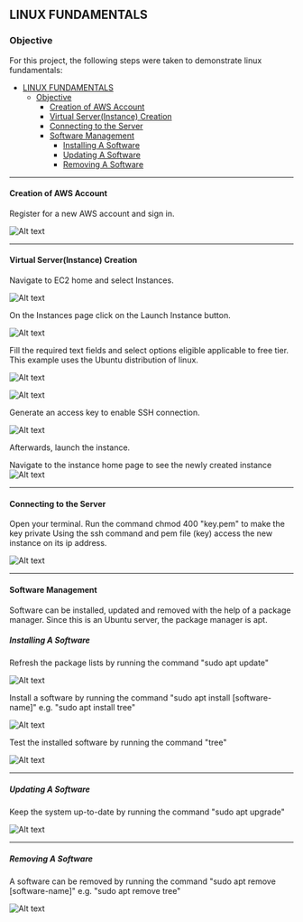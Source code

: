 
<!-- ABOUT THE PROJECT -->
## LINUX FUNDAMENTALS

### Objective

For this project, the following steps were taken to demonstrate linux fundamentals:

- [LINUX FUNDAMENTALS](#linux-fundamentals)
  - [Objective](#objective)
    - [Creation of AWS Account](#creation-of-aws-account)
    - [Virtual Server(Instance) Creation](#virtual-serverinstance-creation)
    - [Connecting to the Server](#connecting-to-the-server)
    - [Software Management](#software-management)
      - [Installing A Software](#installing-a-software)
      - [Updating A Software](#updating-a-software)
      - [Removing A Software](#removing-a-software)

----

#### Creation of AWS Account

Register for a new AWS account and sign in.

![Alt text](img/1-aws-account.png)

----

#### Virtual Server(Instance) Creation

Navigate to EC2 home and select Instances.


![Alt text](img/2-ec2-home.png)

On the Instances page click on the Launch Instance button.

![Alt text](img/3-ec2-instance.png)


Fill the required text fields and select options eligible applicable to free tier.
This example uses the Ubuntu distribution of linux. 

![Alt text](img/4-launch-instance.png)

![Alt text](img/5-launch-instance-2.png)

Generate an access key to enable SSH connection.

![Alt text](img/6-launch-instance-3.png)

Afterwards, launch the instance.

Navigate to the instance home page to see the newly created instance
![Alt text](img/7-launched-instance.png)

----

#### Connecting to the Server

Open your terminal.
Run the command chmod 400 "key.pem" to make the key private
Using the ssh command and pem file (key) access the new instance on its ip address.

![Alt text](img/8-connecting-to-server.png)

----


#### Software Management

Software can be installed, updated and removed with the help of a package manager.
Since this is an Ubuntu server, the package manager is apt.

##### Installing A Software

Refresh the package lists by running the command "sudo apt update"


![Alt text](img/9-update-repositories.png)

Install a software by running the command "sudo apt install [software-name]" e.g. "sudo apt install tree"

![Alt text](img/10-install-software.png)


Test the installed software by running the command "tree"

![Alt text](img/11-run-tree-cmd.png)

----

##### Updating A Software

Keep the system up-to-date by running the command "sudo apt upgrade"

![Alt text](img/12-update-packages.png)

----

##### Removing A Software

A software can be removed by running the command "sudo apt remove [software-name]" e.g. "sudo apt remove tree"

![Alt text](img/13-uninstall-software.png)



